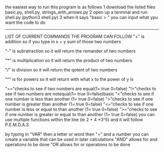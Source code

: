 the easiest way to run this program is as follows 
1 download the listed  files basic.py, shell.py, strings_with_arrows.py
2 open up a terminal and run shell.py (python3 shell.py)
3 when it says "basic > " you can input what ypu want the code to do 
________________________________________________________________________________________________________________________
LIST OF  CURRENT COMMANDS THE PROGRAM CAN FOLLOW 
 "+" is  addition so if you type in x + y sum of those two numbers 

"-" is subratraction so it will return the remander of two numbers 

"*" is multiplication so it will return the product of two numbers 

"/" is division so it will return the qotent of two numbers 
 
 "^" is for powers so it will return with what x to the power of y is 

"=="checks to see if two numbers are equal(1= true 0=false)
"!="checks to see if two numbers are notequal(1= true 0=false)basic
"<"checks to see if one number is less than another (1= true 0=false)
">"checks to see if one number is greater than another (1= true 0=false)
"<="checks to see if one number is less or equal to  than another (1= true 0=false)
">="checks to see if one number is greater or equal to  than another (1= true 0=false)
you can use multiple functions within the line (ie 2 + 4 *3^5) and it will follow P.E.M.D.A.S 

by typing in "VAR" then a letter or word  then "=" and a number you can create a variable that can be used in later calculations
"AND" allows for and operations to be done
"OR allows for or operations to be done 

